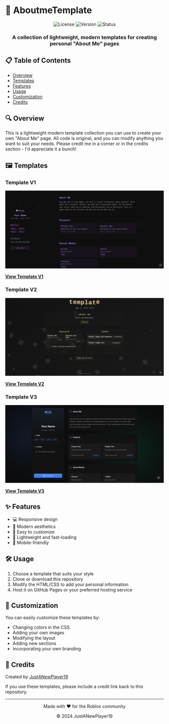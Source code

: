 # 🌟 AboutmeTemplate

<div align="center">
  
  ![License](https://img.shields.io/badge/license-MIT-blue)
  ![Version](https://img.shields.io/badge/version-3.0-green)
  ![Status](https://img.shields.io/badge/status-active-brightgreen)
  
  <h3>A collection of lightweight, modern templates for creating personal "About Me" pages</h3>
</div>

## 📋 Table of Contents
- [Overview](#overview)
- [Templates](#templates)
- [Features](#features)
- [Usage](#usage)
- [Customization](#customization)
- [Credits](#credits)

## 🔍 Overview

This is a lightweight modern template collection you can use to create your own "About Me" page. All code is original, and you can modify anything you want to suit your needs. Please credit me in a corner or in the credits section - I'd appreciate it a bunch!

## 🖼️ Templates

### Template V1
[![Template V1](https://raw.githubusercontent.com/Justanewplayer19/AboutmeTemplate/refs/heads/main/Template.png)](https://justanewplayer19.github.io/AboutmeTemplate/Template.html)

[**View Template V1**](https://justanewplayer19.github.io/AboutmeTemplate/Template.html)

### Template V2
[![Template V2](https://github.com/Justanewplayer19/AboutmeTemplate/blob/main/TemplateV2.png?raw=true)](https://justanewplayer19.github.io/AboutmeTemplate/TemplateV2.html)

[**View Template V2**](https://justanewplayer19.github.io/AboutmeTemplate/TemplateV2.html)

### Template V3
[![Template V3](https://github.com/Justanewplayer19/AboutmeTemplate/blob/main/TemplateV3.png?raw=true)](https://justanewplayer19.github.io/AboutmeTemplate/TemplateV3.html)

[**View Template V3**](https://justanewplayer19.github.io/AboutmeTemplate/TemplateV3.html)

## ✨ Features

- 💻 Responsive design
- 🎨 Modern aesthetics
- 🔧 Easy to customize
- 🚀 Lightweight and fast-loading
- 📱 Mobile-friendly

## 🛠️ Usage

1. Choose a template that suits your style
2. Clone or download this repository
3. Modify the HTML/CSS to add your personal information
4. Host it on GitHub Pages or your preferred hosting service

## 🎨 Customization

You can easily customize these templates by:

- Changing colors in the CSS
- Adding your own images
- Modifying the layout
- Adding new sections
- Incorporating your own branding

## 📝 Credits

Created by [JustANewPlayer19](https://github.com/justanewplayer19)

If you use these templates, please include a credit link back to this repository.

---

<div align="center">
  <p>Made with ❤️ for the Roblox community</p>
  <p>© 2024 JustANewPlayer19</p>
</div>
